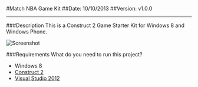 #Match NBA Game Kit
##Date: 10/10/2013
##Version: v1.0.0

----------
###Description
This is a Construct 2 Game Starter Kit for Windows 8 and Windows Phone. 

![Screenshot][1]

###Requirements
What do you need to run this project?

 - Windows 8
 - [Construct 2][2]
 - [Visual Studio 2012][3]


  [1]: https://raw.github.com/wingamekits/MatchNBAEdition/master/MatchNBAScreenShot.PNG
  [2]: https://www.scirra.com/
  [3]: http://www.microsoft.com/visualstudio/eng/downloads